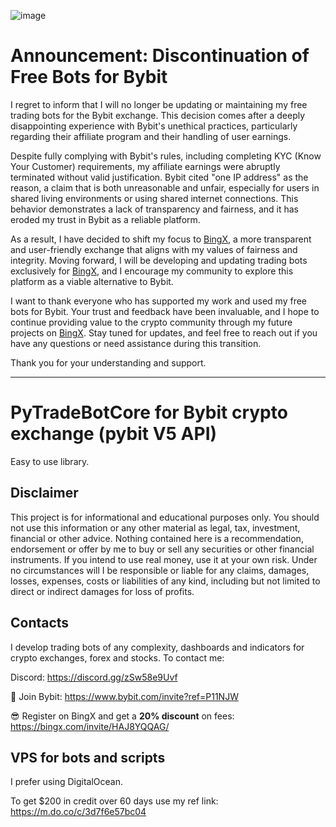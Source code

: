 ![image](https://github.com/user-attachments/assets/ff2a22d2-0405-41e8-84f4-a8869bcdf3c2)

# Announcement: Discontinuation of Free Bots for Bybit 
I regret to inform that I will no longer be updating or maintaining my free trading bots for the Bybit exchange. This decision comes after a deeply disappointing experience with Bybit's unethical practices, particularly regarding their affiliate program and their handling of user earnings.

Despite fully complying with Bybit's rules, including completing KYC (Know Your Customer) requirements, my affiliate earnings were abruptly terminated without valid justification. Bybit cited "one IP address" as the reason, a claim that is both unreasonable and unfair, especially for users in shared living environments or using shared internet connections. This behavior demonstrates a lack of transparency and fairness, and it has eroded my trust in Bybit as a reliable platform.

As a result, I have decided to shift my focus to [BingX](https://bingx.com/invite/HAJ8YQQAG/), a more transparent and user-friendly exchange that aligns with my values of fairness and integrity. Moving forward, I will be developing and updating trading bots exclusively for [BingX](https://bingx.com/invite/HAJ8YQQAG/), and I encourage my community to explore this platform as a viable alternative to Bybit.

I want to thank everyone who has supported my work and used my free bots for Bybit. Your trust and feedback have been invaluable, and I hope to continue providing value to the crypto community through my future projects on [BingX](https://bingx.com/invite/HAJ8YQQAG/). Stay tuned for updates, and feel free to reach out if you have any questions or need assistance during this transition.

Thank you for your understanding and support.

---

# PyTradeBotCore for Bybit crypto exchange (pybit V5 API)

Easy to use library.

## Disclaimer

This project is for informational and educational purposes only. You should not use this information or any other material as legal, tax, investment, financial or other advice. Nothing contained here is a recommendation, endorsement or offer by me to buy or sell any securities or other financial instruments. If you intend to use real money, use it at your own risk. Under no circumstances will I be responsible or liable for any claims, damages, losses, expenses, costs or liabilities of any kind, including but not limited to direct or indirect damages for loss of profits.

  
## Contacts
I develop trading bots of any complexity, dashboards and indicators for crypto exchanges, forex and stocks.
To contact me:

Discord: https://discord.gg/zSw58e9Uvf

🐀 Join Bybit: https://www.bybit.com/invite?ref=P11NJW

😎 Register on BingX and get a **20% discount** on fees: https://bingx.com/invite/HAJ8YQQAG/


## VPS for bots and scripts
I prefer using DigitalOcean. 

To get $200 in credit over 60 days use my ref link: https://m.do.co/c/3d7f6e57bc04

